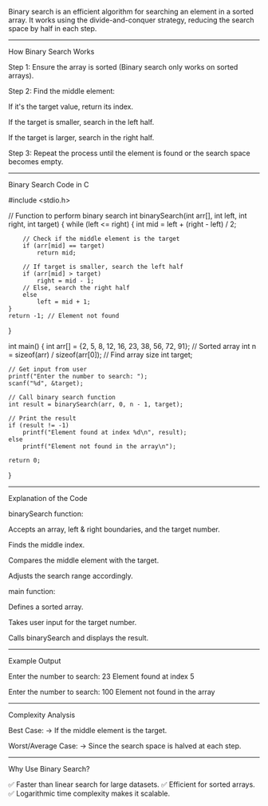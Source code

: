 


Binary search is an efficient algorithm for searching an element in a sorted array. It works using the divide-and-conquer strategy, reducing the search space by half in each step.


---

How Binary Search Works

Step 1: Ensure the array is sorted (Binary search only works on sorted arrays).

Step 2: Find the middle element:

If it's the target value, return its index.

If the target is smaller, search in the left half.

If the target is larger, search in the right half.


Step 3: Repeat the process until the element is found or the search space becomes empty.



---

Binary Search Code in C

#include <stdio.h>

// Function to perform binary search
int binarySearch(int arr[], int left, int right, int target) {
    while (left <= right) {
        int mid = left + (right - left) / 2;

        // Check if the middle element is the target
        if (arr[mid] == target)
            return mid;

        // If target is smaller, search the left half
        if (arr[mid] > target)
            right = mid - 1;
        // Else, search the right half
        else
            left = mid + 1;
    }
    return -1; // Element not found
}

int main() {
    int arr[] = {2, 5, 8, 12, 16, 23, 38, 56, 72, 91}; // Sorted array
    int n = sizeof(arr) / sizeof(arr[0]); // Find array size
    int target;

    // Get input from user
    printf("Enter the number to search: ");
    scanf("%d", &target);

    // Call binary search function
    int result = binarySearch(arr, 0, n - 1, target);

    // Print the result
    if (result != -1)
        printf("Element found at index %d\n", result);
    else
        printf("Element not found in the array\n");

    return 0;
}


---

Explanation of the Code

binarySearch function:

Accepts an array, left & right boundaries, and the target number.

Finds the middle index.

Compares the middle element with the target.

Adjusts the search range accordingly.


main function:

Defines a sorted array.

Takes user input for the target number.

Calls binarySearch and displays the result.




---

Example Output

Enter the number to search: 23
Element found at index 5

Enter the number to search: 100
Element not found in the array


---

Complexity Analysis

Best Case:  → If the middle element is the target.

Worst/Average Case:  → Since the search space is halved at each step.



---

Why Use Binary Search?

✅ Faster than linear search for large datasets.
✅ Efficient for sorted arrays.
✅ Logarithmic time complexity makes it scalable.










